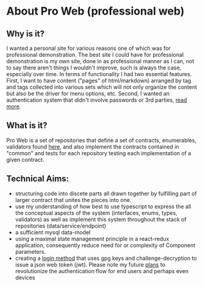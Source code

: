 # About Pro Web (professional web)

## Why is it?
I wanted a personal site for various reasons one of which was for professional demonstration. The best site I could have for professional demonstration is my own site, done in as professional manner as I can, not to say there aren't things I wouldn't improve, such is always the case, especially over time. In terms of functionality I had two essential features. First, I want to have content ("pages" of html/markdown) arranged by tag and tags collected into various sets which will not only organize the content but also be the driver for menu options, etc. Second, I wanted an authentication system that didn't involve passwords or 3rd parties, [read more](./docs/login-method.md).

## What is it?
Pro Web is a set of repositories that define a set of contracts, enumerables, validators found [here](#Pro-Web-Common), and also implement the contracts contained in "common" and tests for each repository testing each implementation of a given contract.

## Technical Aims:
  * structuring code into discete parts all drawn together by fulfilling part of larger contract that unites the pieces into one.
  * use my understanding of how best to use typescript to express the all the conceptual aspects of the system (interfaces, enums, types, validators) as well as implement this system throughout the stack of repositories (data/service/endpoint)
  * a sufficient mysql data-model
  * using a maximal state management principle in a react-redux application, consequently reduce need for or complexity of Component parameters.
  * creating a [login method](./docs/login-method.md) that uses gpg keys and challenge-decryption to issue a json web token (jwt). Please note my future [plans]() to revolutionize the authentication flow for end users and perhaps even devices
